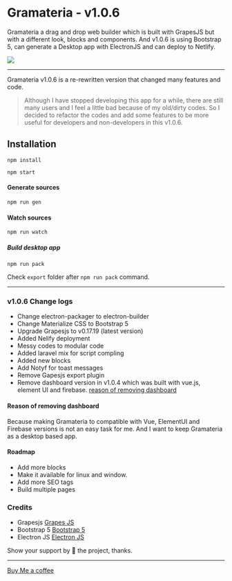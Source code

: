 # Gramateria - v1.0.6 

Gramateria a drag and drop web builder which is built with GrapesJS but with a different look, blocks and components. And v1.0.6 is using Bootstrap 5, can generate a Desktop app with ElectronJS and can deploy to Netlify.

<img src="https://res.cloudinary.com/dpnea22ek/image/upload/w_1400/v1627100771/gramateria.jpg" />

----

Gramateria v1.0.6 is a re-rewritten version that changed many features and code.

> Although I have stopped developing this app for a while, there are still many users and I feel a little bad because of my old/dirty codes. So I decided to refactor the codes and add some features to be more useful for developers and non-developers in this v1.0.6.


## Installation 

```npm install```

```npm start```

#### Generate sources
```npm run gen```

#### Watch sources
```npm run watch```


##### Build desktop app
```npm run pack```

Check `export` folder after `npm run pack` command. 

----

### v1.0.6 Change logs

- Change electron-packager to electron-builder
- Change Materialize CSS to Bootstrap 5
- Upgrade Grapesjs to v0.17.19 (latest version)
- Added Nelify deployment
- Messy codes to modular code
- Added laravel mix for script compling 
- Added new blocks
- Add Notyf for toast messages
- Remove Gapesjs export plugin 
- Remove dashboard version in v1.0.4 which was built with vue.js, element UI and firebase. [reason of removing dashboard](#remove-message)


#### Reason of removing dashboard
<a name="remove-message"></a>
Because making Gramateria to compatible with Vue, ElementUI and Firebase versions is not an easy task for me. And I want to keep Gramateria as a desktop based app.

#### Roadmap
- Add more blocks
- Make it available for linux and window. 
- Add more SEO tags
- Build multiple pages 
### Credits
- Grapesjs [Grapes JS](https://www.grapesjs.com/ "Grapes Js")
- Bootstrap 5 [Bootstrap 5](https://www.getbootstrap.com/ "Bootstrap 5")
- Electron JS [Electron JS](https//www.electronjs.org/ "Electron Js")

Show your support by 🌟 the project, thanks.

----

[Buy Me a coffee](https://www.buymeacoffee.com/ronaldaug)
